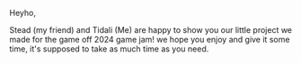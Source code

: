 Heyho,

Stead (my friend) and Tidali (Me) are happy to show you our little project we made for the game off 2024 game jam!
we hope you enjoy and give it some time, it's supposed to take as much time as you need.
